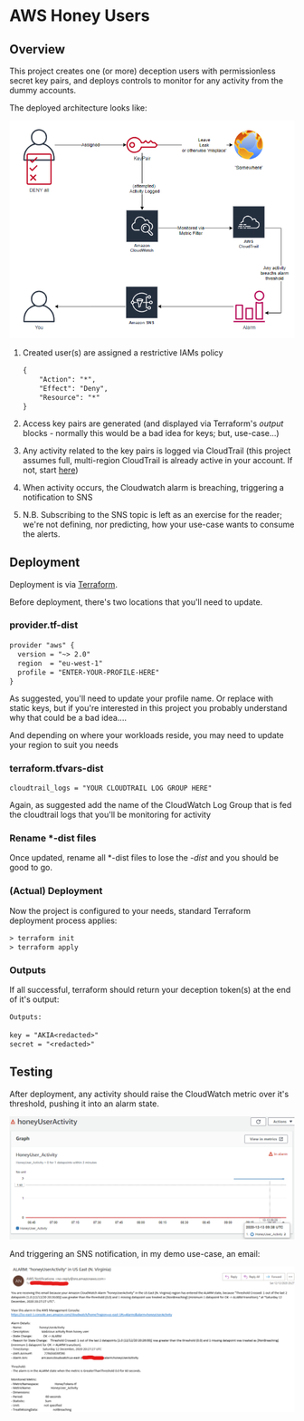 # AWS Honey Users
## Overview
This project creates one (or more) deception users with permissionless secret key pairs, and deploys controls to monitor for any activity from the dummy accounts.

The deployed architecture looks like:

![Summary Architecture](Resources/Architecture.png)

1.  Created user(s) are assigned a restrictive IAMs policy

        {
            "Action": "*",
            "Effect": "Deny",
            "Resource": "*"
        }
2. Access key pairs are generated (and displayed via Terraform's *output* blocks - normally this would be a bad idea for keys; but, use-case...)
3. Any activity related to the key pairs is logged via CloudTrail (this project assumes full, multi-region CloudTrail is already active in your account. If not, start [here](https://docs.aws.amazon.com/securityhub/latest/userguide/securityhub-standards-fsbp-controls.html#fsbp-cloudtrail-1))
4. When activity occurs, the Cloudwatch alarm is breaching, triggering a notification to SNS
5. N.B. Subscribing to the SNS topic is left as an exercise for the reader; we're not defining, nor predicting, how your use-case wants to consume the alerts.

## Deployment
Deployment is via [Terraform](https://terraform.io). 

Before deployment, there's two locations that you'll need to update.

### provider.tf-dist

    provider "aws" {
      version = "~> 2.0"
      region  = "eu-west-1"
      profile = "ENTER-YOUR-PROFILE-HERE"
    }

As suggested, you'll need to update your profile name. Or replace with static keys, but if you're interested in this project you probably understand why that could be a bad idea....

And depending on where your workloads reside, you may need to update your region to suit you needs

### terraform.tfvars-dist
    cloudtrail_logs = "YOUR CLOUDTRAIL LOG GROUP HERE"

Again, as suggested add the name of the CloudWatch Log Group that is fed the cloudtrail logs that you'll be monitoring for activity

### Rename *-dist files
Once updated, rename all *-dist files to lose the *-dist* and you should be good to go.

### (Actual) Deployment
Now the project is configured to your needs, standard Terraform deployment process applies:

    > terraform init
    > terraform apply

### Outputs
If all successful, terraform should return your deception token(s) at the end of it's output:

    Outputs:

    key = "AKIA<redacted>"
    secret = "<redacted>"

## Testing
After deployment, any activity should raise the CloudWatch metric over it's threshold, pushing it into an alarm state.

![Insert Screenshot here....](Resources/cw-alarmState.png)

And triggering an SNS notification, in my demo use-case, an email:

![Example email notification](Resources/email-notification.png)